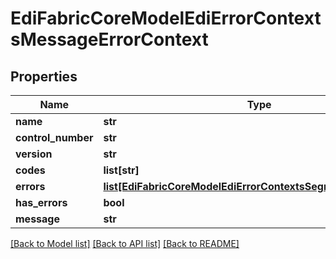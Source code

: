 # EdiFabricCoreModelEdiErrorContextsMessageErrorContext

## Properties
Name | Type | Description | Notes
------------ | ------------- | ------------- | -------------
**name** | **str** |  | [optional] 
**control_number** | **str** |  | [optional] 
**version** | **str** |  | [optional] 
**codes** | **list[str]** |  | [optional] 
**errors** | [**list[EdiFabricCoreModelEdiErrorContextsSegmentErrorContext]**](EdiFabricCoreModelEdiErrorContextsSegmentErrorContext.md) |  | [optional] 
**has_errors** | **bool** |  | [optional] 
**message** | **str** |  | [optional] 

[[Back to Model list]](../README.md#documentation-for-models) [[Back to API list]](../README.md#documentation-for-api-endpoints) [[Back to README]](../README.md)


